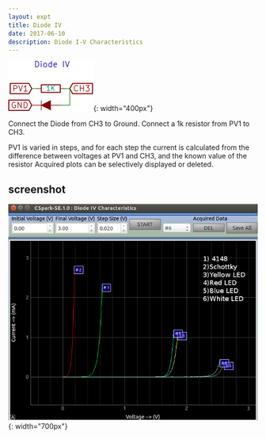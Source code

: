 ```yaml
---
layout: expt
title: Diode IV
date: 2017-06-10
description: Diode I-V Characteristics
---
```


![](images/schematics/diodeIV.svg){: width="400px"}

Connect the Diode from CH3 to Ground.
Connect a 1k resistor from PV1 to CH3.

PV1 is varied in steps, and for each step the current is calculated from the difference between voltages at PV1 and CH3, and the known value of the resistor
Acquired plots can be selectively displayed or deleted.

## screenshot

![](images/screenshots/diodeIV.png){: width="700px"}


